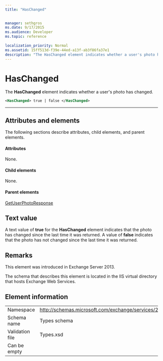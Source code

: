 ```yaml
---
title: "HasChanged"
 
 
manager: sethgros
ms.date: 9/17/2015
ms.audience: Developer
ms.topic: reference
 
localization_priority: Normal
ms.assetid: 15ff513d-f39e-44ed-a13f-ab3f86fa37e1
description: "The HasChanged element indicates whether a user's photo has changed."
---
```


# HasChanged

The **HasChanged** element indicates whether a user's photo has changed. 
  
```XML
<HasChanged> true | false </HasChanged>
```

 ****
## Attributes and elements

The following sections describe attributes, child elements, and parent elements.
  
#### Attributes

None.
  
#### Child elements

None.
  
#### Parent elements

[GetUserPhotoResponse](getuserphotoresponse.md)
  
## Text value

A text value of **true** for the **HasChanged** element indicates that the photo has changed since the last time it was returned. A value of **false** indicates that the photo has not changed since the last time it was returned. 
  
## Remarks

This element was introduced in Exchange Server 2013.
  
The schema that describes this element is located in the IIS virtual directory that hosts Exchange Web Services.
  
## Element information

|||
|:-----|:-----|
|Namespace  <br/> |http://schemas.microsoft.com/exchange/services/2006/types  <br/> |
|Schema name  <br/> |Types schema  <br/> |
|Validation file  <br/> |Types.xsd  <br/> |
|Can be empty  <br/> ||
   

